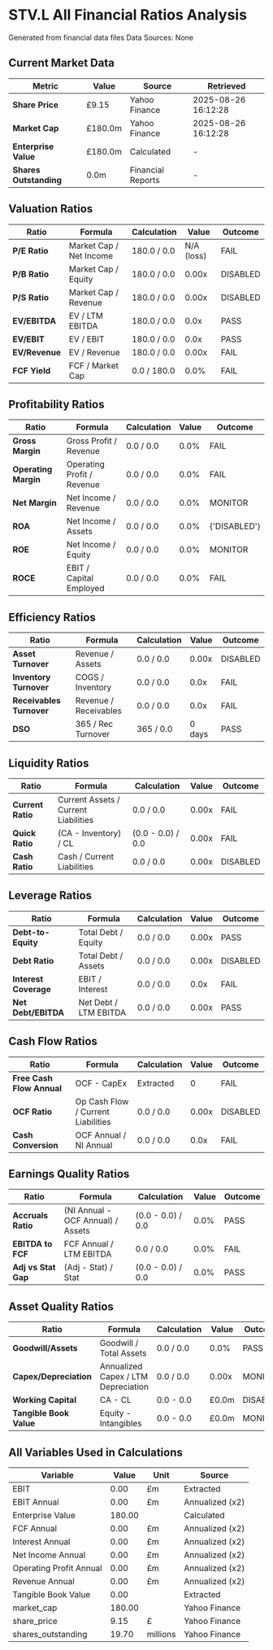 # STV.L All Financial Ratios Analysis

Generated from financial data files
Data Sources: None

## **Current Market Data**

| Metric | Value | Source | Retrieved |
|--------|-------|--------|----------|
| **Share Price** | £9.15 | Yahoo Finance | 2025-08-26 16:12:28 |
| **Market Cap** | £180.0m | Yahoo Finance | 2025-08-26 16:12:28 |
| **Enterprise Value** | £180.0m | Calculated | - |
| **Shares Outstanding** | 0.0m | Financial Reports | - |

## **Valuation Ratios**

| Ratio | Formula | Calculation | Value | Outcome |
|-------|---------|-------------|-------|----------|
| **P/E Ratio** | Market Cap / Net Income | 180.0 / 0.0 | N/A (loss) | FAIL |
| **P/B Ratio** | Market Cap / Equity | 180.0 / 0.0 | 0.00x | DISABLED |
| **P/S Ratio** | Market Cap / Revenue | 180.0 / 0.0 | 0.00x | DISABLED |
| **EV/EBITDA** | EV / LTM EBITDA | 180.0 / 0.0 | 0.0x | PASS |
| **EV/EBIT** | EV / EBIT | 180.0 / 0.0 | 0.0x | PASS |
| **EV/Revenue** | EV / Revenue | 180.0 / 0.0 | 0.00x | FAIL |
| **FCF Yield** | FCF / Market Cap | 0.0 / 180.0 | 0.0% | FAIL |

## **Profitability Ratios**

| Ratio | Formula | Calculation | Value | Outcome |
|-------|---------|-------------|-------|----------|
| **Gross Margin** | Gross Profit / Revenue | 0.0 / 0.0 | 0.0% | FAIL |
| **Operating Margin** | Operating Profit / Revenue | 0.0 / 0.0 | 0.0% | FAIL |
| **Net Margin** | Net Income / Revenue | 0.0 / 0.0 | 0.0% | MONITOR |
| **ROA** | Net Income / Assets | 0.0 / 0.0 | 0.0% | {'DISABLED'} |
| **ROE** | Net Income / Equity | 0.0 / 0.0 | 0.0% | MONITOR |
| **ROCE** | EBIT / Capital Employed | 0.0 / 0.0 | 0.0% | FAIL |

## **Efficiency Ratios**

| Ratio | Formula | Calculation | Value | Outcome |
|-------|---------|-------------|-------|----------|
| **Asset Turnover** | Revenue / Assets | 0.0 / 0.0 | 0.00x | DISABLED |
| **Inventory Turnover** | COGS / Inventory | 0.0 / 0.0 | 0.0x | FAIL |
| **Receivables Turnover** | Revenue / Receivables | 0.0 / 0.0 | 0.0x | FAIL |
| **DSO** | 365 / Rec Turnover | 365 / 0.0 | 0 days | PASS |

## **Liquidity Ratios**

| Ratio | Formula | Calculation | Value | Outcome |
|-------|---------|-------------|-------|----------|
| **Current Ratio** | Current Assets / Current Liabilities | 0.0 / 0.0 | 0.00x | FAIL |
| **Quick Ratio** | (CA - Inventory) / CL | (0.0 - 0.0) / 0.0 | 0.00x | FAIL |
| **Cash Ratio** | Cash / Current Liabilities | 0.0 / 0.0 | 0.00x | DISABLED |

## **Leverage Ratios**

| Ratio | Formula | Calculation | Value | Outcome |
|-------|---------|-------------|-------|----------|
| **Debt-to-Equity** | Total Debt / Equity | 0.0 / 0.0 | 0.00x | PASS |
| **Debt Ratio** | Total Debt / Assets | 0.0 / 0.0 | 0.00x | DISABLED |
| **Interest Coverage** | EBIT / Interest | 0.0 / 0.0 | 0.0x | FAIL |
| **Net Debt/EBITDA** | Net Debt / LTM EBITDA | 0.0 / 0.0 | 0.00x | PASS |

## **Cash Flow Ratios**

| Ratio | Formula | Calculation | Value | Outcome |
|-------|---------|-------------|-------|----------|
| **Free Cash Flow Annual** | OCF - CapEx | Extracted | 0 | FAIL |
| **OCF Ratio** | Op Cash Flow / Current Liabilities | 0.0 / 0.0 | 0.00x | DISABLED |
| **Cash Conversion** | OCF Annual / NI Annual | 0.0 / 0.0 | 0.0x | FAIL |

## **Earnings Quality Ratios**

| Ratio | Formula | Calculation | Value | Outcome |
|-------|---------|-------------|-------|----------|
| **Accruals Ratio** | (NI Annual - OCF Annual) / Assets | (0.0 - 0.0) / 0.0 | 0.0% | PASS |
| **EBITDA to FCF** | FCF Annual / LTM EBITDA | 0.0 / 0.0 | 0.0% | FAIL |
| **Adj vs Stat Gap** | (Adj - Stat) / Stat | (0.0 - 0.0) / 0.0 | 0.0% | PASS |

## **Asset Quality Ratios**

| Ratio | Formula | Calculation | Value | Outcome |
|-------|---------|-------------|-------|----------|
| **Goodwill/Assets** | Goodwill / Total Assets | 0.0 / 0.0 | 0.0% | PASS |
| **Capex/Depreciation** | Annualized Capex / LTM Depreciation | 0.0 / 0.0 | 0.00x | MONITOR |
| **Working Capital** | CA - CL | 0.0 - 0.0 | £0.0m | DISABLED |
| **Tangible Book Value** | Equity - Intangibles | 0.0 - 0.0 | £0.0m | MONITOR |

## **All Variables Used in Calculations**

| Variable | Value | Unit | Source |
|----------|-------|------|--------|
| EBIT | 0.00 | £m | Extracted |
| EBIT Annual | 0.00 | £m | Annualized (x2) |
| Enterprise Value | 180.00 |  | Calculated |
| FCF Annual | 0.00 | £m | Annualized (x2) |
| Interest Annual | 0.00 | £m | Annualized (x2) |
| Net Income Annual | 0.00 | £m | Annualized (x2) |
| Operating Profit Annual | 0.00 | £m | Annualized (x2) |
| Revenue Annual | 0.00 | £m | Annualized (x2) |
| Tangible Book Value | 0.00 |  | Extracted |
| market_cap | 180.00 |  | Yahoo Finance |
| share_price | 9.15 | £ | Yahoo Finance |
| shares_outstanding | 19.70 | millions | Yahoo Finance |
